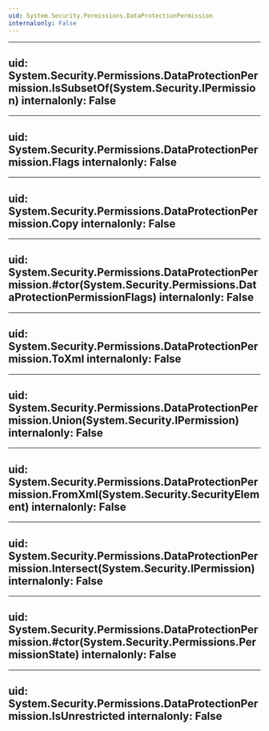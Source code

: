 ```yaml
---
uid: System.Security.Permissions.DataProtectionPermission
internalonly: False
---
```


---
uid: System.Security.Permissions.DataProtectionPermission.IsSubsetOf(System.Security.IPermission)
internalonly: False
---

---
uid: System.Security.Permissions.DataProtectionPermission.Flags
internalonly: False
---

---
uid: System.Security.Permissions.DataProtectionPermission.Copy
internalonly: False
---

---
uid: System.Security.Permissions.DataProtectionPermission.#ctor(System.Security.Permissions.DataProtectionPermissionFlags)
internalonly: False
---

---
uid: System.Security.Permissions.DataProtectionPermission.ToXml
internalonly: False
---

---
uid: System.Security.Permissions.DataProtectionPermission.Union(System.Security.IPermission)
internalonly: False
---

---
uid: System.Security.Permissions.DataProtectionPermission.FromXml(System.Security.SecurityElement)
internalonly: False
---

---
uid: System.Security.Permissions.DataProtectionPermission.Intersect(System.Security.IPermission)
internalonly: False
---

---
uid: System.Security.Permissions.DataProtectionPermission.#ctor(System.Security.Permissions.PermissionState)
internalonly: False
---

---
uid: System.Security.Permissions.DataProtectionPermission.IsUnrestricted
internalonly: False
---
